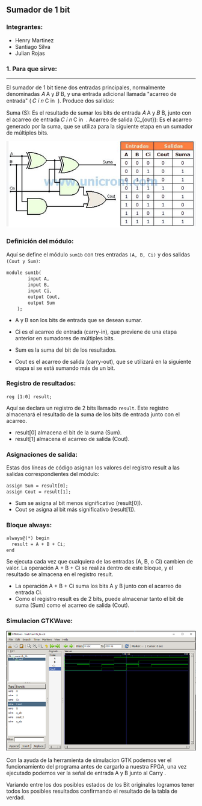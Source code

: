 ## Sumador de 1 bit


### **Integrantes**:

* Henry Martinez
* Santiago Silva
* Julian Rojas

### **1. Para que sirve**:
----------------------------------------------------------------

El sumador de 1 bit tiene dos entradas principales, normalmente denominadas 
𝐴
A y 
𝐵
B, y una entrada adicional llamada "acarreo de entrada" (
𝐶
𝑖
𝑛
C 
in
​
 ). Produce dos salidas:

Suma (S): Es el resultado de sumar los bits de entrada 
𝐴
A y 
𝐵
B, junto con el acarreo de entrada 
𝐶
𝑖
𝑛
C 
in
​
 .
Acarreo de salida (C_{out}): Es el acarreo generado por la suma, que se utiliza para la siguiente etapa en un sumador de múltiples bits.

![SUM_1BIT_TABLA](./IMG/SUM_1BIT_TABLA.png)
### **Definición del módulo**:

Aquí se define el módulo ```sum1b``` con tres entradas ```(A, B, Ci)``` y dos salidas ```(Cout y Sum)```:

```
module sum1b(
        input A, 
        input B, 
        input Ci,
        output Cout,
        output Sum
    );
```
* A y B son los bits de entrada que se desean sumar.

* Ci es el acarreo de entrada (carry-in), que proviene de una etapa anterior en sumadores de múltiples bits.

* Sum es la suma del bit de los resultados.

* Cout es el acarreo de salida (carry-out), que se utilizará en la siguiente etapa si se está sumando más de un bit.

### **Registro de resultados**:

```
reg [1:0] result;
```

Aquí se declara un registro de 2 bits llamado ```result```. Este registro almacenará el resultado de la suma de los bits de entrada junto con el acarreo.

* result[0] almacena el bit de la suma (Sum).
* result[1] almacena el acarreo de salida (Cout).

### **Asignaciones de salida**:

Estas dos líneas de código asignan los valores del registro result a las salidas correspondientes del módulo:

```
assign Sum = result[0];
assign Cout = result[1];
```

* Sum se asigna al bit menos significativo (result[0]).
* Cout se asigna al bit más significativo (result[1]).

### **Bloque always**:

```
always@(*) begin
  result = A + B + Ci;
end

```
  Se ejecuta cada vez que cualquiera de las entradas (A, B, o Ci) cambien de valor. La operación A + B + Ci se realiza dentro de este bloque, y el resultado se almacena en el registro result.

* La operación A + B + Ci suma los bits A y B junto con el acarreo de entrada Ci.
* Como el registro result es de 2 bits, puede almacenar tanto el bit de suma (Sum) como el acarreo de salida (Cout).

### **Simulacion GTKWave**:

![SIM](./IMG/SIM.PNG)

Con la ayuda de la herramienta de simulacion GTK podemos ver el funcionamiento del programa antes de cargarlo a nuestra FPGA, una vez ejecutado podemos ver la señal de entrada A y B junto al Carry .

Variando entre los dos posibles estados de los Bit originales logramos tener todos los posibles resultados confirmando el resultado de la tabla de verdad.